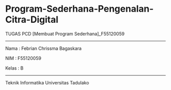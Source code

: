# Program-Sederhana-Pengenalan-Citra-Digital
TUGAS PCD [Membuat Program Sederhana]_F55120059

-------------------------------------------------

Nama  : Febrian Chrissma Bagaskara

NIM   : F55120059

Kelas : B

-------------------------------------------------

Teknik Informatika
Universitas Tadulako
